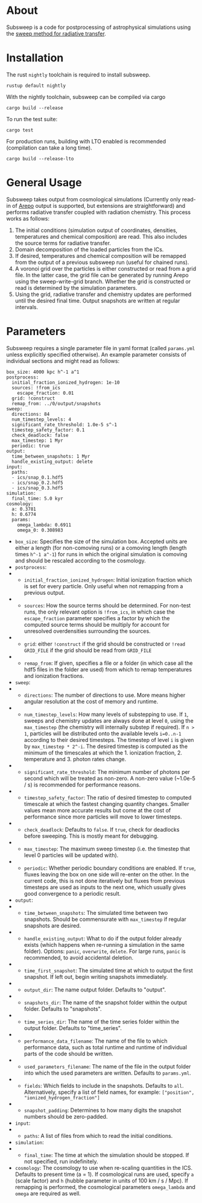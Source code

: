 # About
Subsweep is a code for postprocessing of astrophysical simulations using
the [sweep method for radiative transfer](https://arxiv.org/abs/2207.12848).

# Installation
The rust `nightly` toolchain is required to install subsweep.
```
rustup default nightly
```

With the nightly toolchain, subsweep can be compiled via cargo
```
cargo build --release
```

To run the test suite:
```
cargo test
```

For production runs, building with LTO enabled is recommended (compilation can take a long time).
```
cargo build --release-lto
```

# General Usage
Subsweep takes output from cosmological simulations (Currently only read-in of [Arepo](https://arepo-code.org/) output is supported, but extensions are straightforward) and performs radiative transfer coupled with radiation chemistry.
This process works as follows:

1. The initial conditions (simulation output of coordinates, densities, temperatures and chemical composition) are read. This also includes the source terms for radiative transfer.
2. Domain decomposition of the loaded particles from the ICs.
3. If desired, temperatures and chemical composition will be remapped from the output of a previous subsweep run (useful for chained runs).
4. A voronoi grid over the particles is either constructed or read from a grid file. In the latter case, the grid file can be generated by running Arepo using the sweep-write-grid branch. Whether the grid is constructed or read is determined by the simulation parameters.
5. Using the grid, radiative transfer and chemistry updates are performed until the desired final time. Output snapshots are written at regular intervals.

# Parameters
Subsweep requires a single parameter file in yaml format (called `params.yml` unless explicitly specified otherwise). An example parameter consists of individual sections and might read as follows:

```
box_size: 4000 kpc h^-1 a^1
postprocess:
  initial_fraction_ionized_hydrogen: 1e-10
  sources: !from_ics
    escape_fraction: 0.01
  grid: !construct
  remap_from: ../0/output/snapshots
sweep:
  directions: 84
  num_timestep_levels: 4
  significant_rate_threshold: 1.0e-5 s^-1
  timestep_safety_factor: 0.1
  check_deadlock: false
  max_timestep: 1 Myr
  periodic: true
output:
  time_between_snapshots: 1 Myr
  handle_existing_output: delete
input:
  paths:
  - ics/snap_0.1.hdf5
  - ics/snap_0.2.hdf5
  - ics/snap_0.3.hdf5
simulation:
  final_time: 5.0 kyr
cosmology:
  a: 0.3781
  h: 0.6774
  params:
    omega_lambda: 0.6911
    omega_0: 0.308983
```

- `box_size`: Specifies the size of the simulation box. Accepted units are either a length (for non-comoving runs) or a comoving length (length times `h^-1 a^-1`) for runs in which the original simulation is comoving and should be rescaled according to the cosmology.
- `postprocess`:
- - `initial_fraction_ionized_hydrogen`: Initial ionization fraction which is set for every particle. Only useful when not remapping from a previous output.
- - `sources`: How the source terms should be determined. For non-test runs, the only relevant option is `!from_ics`, in which case the `escape_fraction` parameter specifies a factor by which the computed source terms should be multiply for account for unresolved overdensities surrounding the sources.
- - `grid`: either `!construct` if the grid should be constructed or `!read GRID_FILE` if the grid should be read from `GRID_FILE`
- - `remap_from`: If given, specifies a file or a folder (in which case all the hdf5 files in the folder are used) from which to remap temperatures and ionization fractions.
- `sweep`:
- - `directions`: The number of directions to use. More means higher angular resolution at the cost of memory and runtime.
- - `num_timestep_levels`: How many levels of substepping to use. If `1`, sweeps and chemistry updates are always done at level `0`, using the `max_timestep` (the chemistry will internally substep if required). If `n > 1`, particles will be distributed onto the available levels `i=0..n-1` according to their desired timesteps. The timestep of level `i` is given by `max_timestep * 2^-i`. The desired timestep is computed as the minimum of the timescales at which the 1. ionization fraction, 2. temperature and 3. photon rates change.
- - `significant_rate_threshold`: The minimum number of photons per second which will be treated as non-zero. A non-zero value (~1.0e-5 / s) is recommended for performance reasons.
- - `timestep_safety_factor`: The ratio of desired timestep to computed timescale at which the fastest changing quantity changes. Smaller values mean more accurate results but come at the cost of performance since more particles will move to lower timesteps.
- - `check_deadlock`: Defaults to `false`. If `true`, check for deadlocks before sweeping. This is mostly meant for debugging.
- - `max_timestep`: The maximum sweep timestep (i.e. the timestep that level 0 particles will be updated with).
- - `periodic`: Whether periodic boundary conditions are enabled. If `true`, fluxes leaving the box on one side will re-enter on the other. In the current code, this is not done iteratively but fluxes from previous timesteps are used as inputs to the next one, which usually gives good convergence to a periodic result.
- `output`:
- - `time_between_snapshots`: The simulated time between two snapshots. Should be commensurate with `max_timestep` if regular snapshots are desired.
- - `handle_existing_output`: What to do if the output folder already exists (which happens when re-running a simulation in the same folder). Options: `panic`, `overwrite`, `delete`. For large runs, `panic` is recommended, to avoid accidental deletion.
- - `time_first_snapshot`: The simulated time at which to output the first snapshot. If left out, begin writing snapshots immediately.
- - `output_dir`: The name output folder. Defaults to "output".
- - `snapshots_dir`: The name of the snapshot folder within the output folder. Defaults to "snapshots".
- - `time_series_dir`: The name of the time series folder within the output folder. Defaults to "time_series".
- - `performance_data_filename`: The name of the file to which performance data, such as total runtime and runtime of individual parts of the code should be written.
- - `used_parameters_filename`: The name of the file in the output folder into which the used parameters are written. Defaults to `params.yml`.
- - `fields`: Which fields to include in the snapshots. Defaults to `all`. Alternatively, specify a list of field names, for example: ```["position", "ionized_hydrogen_fraction"]```
- - `snapshot_padding`: Determines to how many digits the snapshot numbers should be zero-padded.
- `input`:
- - `paths`: A list of files from which to read the initial conditions.
- `simulation`:
- - `final_time`: The time at which the simulation should be stopped. If not specified, run indefinitely.
- `cosmology`: The cosmology to use when re-scaling quantities in the ICS. Defaults to present time (a = 1). If cosmological runs are used, specify `a` (scale factor) and `h` (hubble parameter in units of 100 km / s / Mpc). If remapping is performed, the cosmological parameters `omega_lambda` and `omega` are required as well.
